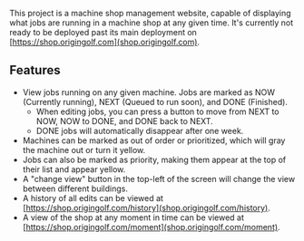 This project is a machine shop management website, capable of displaying what jobs are running in a machine shop at any given time. It's currently not ready to be deployed past its main deployment on [https://shop.origingolf.com](shop.origingolf.com).

## Features
- View jobs running on any given machine. Jobs are marked as NOW (Currently running), NEXT (Queued to run soon), and DONE (Finished).
  - When editing jobs, you can press a button to move from NEXT to NOW, NOW to DONE, and DONE back to NEXT.
  - DONE jobs will automatically disappear after one week.
- Machines can be marked as out of order or prioritized, which will gray the machine out or turn it yellow.
- Jobs can also be marked as priority, making them appear at the top of their list and appear yellow.
- A "change view" button in the top-left of the screen will change the view between different buildings.
- A history of all edits can be viewed at [https://shop.origingolf.com/history](shop.origingolf.com/history).
- A view of the shop at any moment in time can be viewed at [https://shop.origingolf.com/moment](shop.origingolf.com/moment).